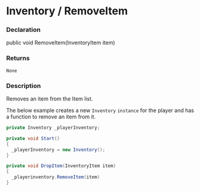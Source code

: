 # Inventory / RemoveItem

### Declaration
public void RemoveItem(InventoryItem item)

### Returns
```None```

### Description
Removes an item from the Item list.

The below example creates a new ```Inventory``` ```instance``` for the player and has a function to remove an item from it.
```cs
private Inventory _playerInventory;

private void Start()
{
  _playerInventory = new Inventory(); 
}

private void DropItem(InventoryItem item)
{
  _playerinventory.RemoveItem(item)
}
```
